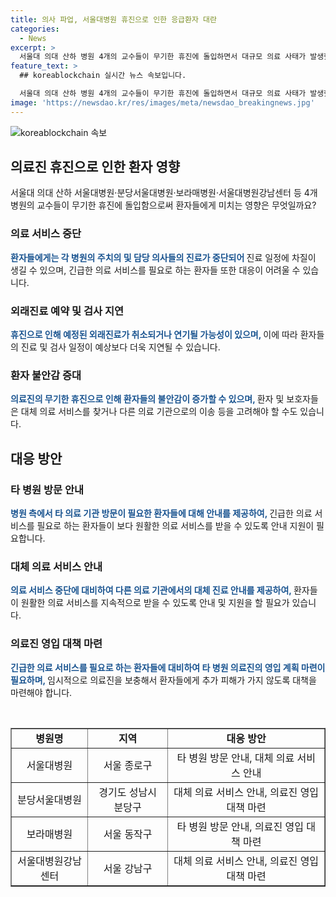 ```yaml
---
title: 의사 파업, 서울대병원 휴진으로 인한 응급환자 대란
categories:
  - News
excerpt: >
  서울대 의대 산하 병원 4개의 교수들이 무기한 휴진에 돌입하면서 대규모 의료 사태가 발생했습니다. 이에 따라 환자들은 의료 서비스를 받지 못하고 대기 중에 있습니다. 17일, 서울 종로구 서울대학교병원에서는 이에 대한 미진한 상황이 이어지고 있습니다.
feature_text: >
  ## koreablockchain 실시간 뉴스 속보입니다.

  서울대 의대 산하 병원 4개의 교수들이 무기한 휴진에 돌입하면서 대규모 의료 사태가 발생했습니다. 이에 따라 환자들은 의료 서비스를 받지 못하고 대기 중에 있습니다. 17일, 서울 종로구 서울대학교병원에서는 이에 대한 미진한 상황이 이어지고 있습니다.
image: 'https://newsdao.kr/res/images/meta/newsdao_breakingnews.jpg'
---
```


<p><img src="https://newsdao.kr/res/images/meta/newsdao_breakingnews.jpg" alt="koreablockchain 속보" /></p>

<h2 data-ke-size="size26">의료진 휴진으로 인한 환자 영향</h2>

<p data-ke-size="size16">서울대 의대 산하 서울대병원·분당서울대병원·보라매병원·서울대병원강남센터 등 4개 병원의 교수들이 무기한 휴진에 돌입함으로써 환자들에게 미치는 영향은 무엇일까요?</p>

<h3>의료 서비스 중단</h3>

<p data-ke-size="size16"><b><span style="color: #1a5490;">환자들에게는 각 병원의 주치의 및 담당 의사들의 진료가 중단되어 </span></b>진료 일정에 차질이 생길 수 있으며, 긴급한 의료 서비스를 필요로 하는 환자들 또한 대응이 어려울 수 있습니다.</p>

<h3>외래진료 예약 및 검사 지연</h3>

<p data-ke-size="size16"><b><span style="color: #1a5490;">휴진으로 인해 예정된 외래진료가 취소되거나 연기될 가능성이 있으며, </span></b>이에 따라 환자들의 진료 및 검사 일정이 예상보다 더욱 지연될 수 있습니다.</p>

<h3>환자 불안감 증대</h3>

<p data-ke-size="size16"><b><span style="color: #1a5490;">의료진의 무기한 휴진으로 인해 환자들의 불안감이 증가할 수 있으며, </span></b>환자 및 보호자들은 대체 의료 서비스를 찾거나 다른 의료 기관으로의 이송 등을 고려해야 할 수도 있습니다.</p>

<h2 data-ke-size="size26">대응 방안</h2>

<h3>타 병원 방문 안내</h3>

<p data-ke-size="size16"><b><span style="color: #1a5490;">병원 측에서 타 의료 기관 방문이 필요한 환자들에 대해 안내를 제공하여, </span></b>긴급한 의료 서비스를 필요로 하는 환자들이 보다 원활한 의료 서비스를 받을 수 있도록 안내 지원이 필요합니다.</p>

<h3>대체 의료 서비스 안내</h3>

<p data-ke-size="size16"><b><span style="color: #1a5490;">의료 서비스 중단에 대비하여 다른 의료 기관에서의 대체 진료 안내를 제공하여, </span></b>환자들이 원활한 의료 서비스를 지속적으로 받을 수 있도록 안내 및 지원을 할 필요가 있습니다.</p>

<h3>의료진 영입 대책 마련</h3>

<p data-ke-size="size16"><b><span style="color: #1a5490;">긴급한 의료 서비스를 필요로 하는 환자들에 대비하여 타 병원 의료진의 영입 계획 마련이 필요하며, </span></b>임시적으로 의료진을 보충해서 환자들에게 추가 피해가 가지 않도록 대책을 마련해야 합니다.</p>

<p data-ke-size="size16">&nbsp;</p>

<table style="width: 100%;" border="1">
<tbody>
<tr>
<td style="text-align: center; height: 17px;"><b>병원명</b></td>
<td style="text-align: center; height: 17px;"><b>지역</b></td>
<td style="text-align: center; height: 17px;"><b>대응 방안</b></td>
</tr>
<tr>
<td style="text-align: center; height: 17px;">서울대병원</td>
<td style="text-align: center; height: 17px;">서울 종로구</td>
<td style="text-align: center; height: 17px;">타 병원 방문 안내, 대체 의료 서비스 안내</td>
</tr>
<tr>
<td style="text-align: center; height: 17px;">분당서울대병원</td>
<td style="text-align: center; height: 17px;">경기도 성남시 분당구</td>
<td style="text-align: center; height: 17px;">대체 의료 서비스 안내, 의료진 영입 대책 마련</td>
</tr>
<tr>
<td style="text-align: center; height: 17px;">보라매병원</td>
<td style="text-align: center; height: 17px;">서울 동작구</td>
<td style="text-align: center; height: 17px;">타 병원 방문 안내, 의료진 영입 대책 마련</td>
</tr>
<tr>
<td style="text-align: center; height: 17px;">서울대병원강남센터</td>
<td style="text-align: center; height: 17px;">서울 강남구</td>
<td style="text-align: center; height: 17px;">대체 의료 서비스 안내, 의료진 영입 대책 마련</td>
</tr>
</tbody>
</table>

<p data-ke-size="size16">&nbsp;</p>

